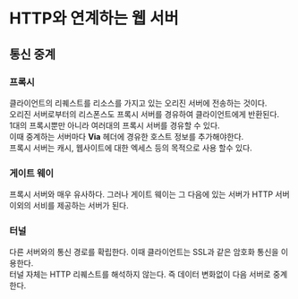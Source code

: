 # HTTP와 연계하는 웹 서버

## 통신 중계
### 프록시
클라이언트의 리퀘스트를 리소스를 가지고 있는 오리진 서버에 전송하는 것이다.  
오리진 서버로부터의 리스폰스도 프록시 서버를 경유하여 클라이언트에게 반환된다.  
1대의 프록시뿐만 아니라 여러대의 프록시 서버를 경유할 수 있다.  
이때 중계하는 서버마다 **Via** 헤더에 경유한 호스트 정보를 추가해야한다.  
프록시 서버는 캐시, 웹사이트에 대한 엑세스 등의 목적으로 사용 할수 있다.
### 게이트 웨이
프록시 서버와 매우 유사하다. 그러나 게이트 웨이는 그 다음에 있는 서버가 HTTP 서버 이외의 서비를 제공하는 서버가 된다.  
### 터널
다른 서버와의 통신 경로를 확립한다. 이때 클라이언트는 SSL과 같은 암호화 통신을 이용한다.  
터널 자체는 HTTP 리퀘스트를 해석하지 않는다. 즉 데이터 변화없이 다음 서버로 중계한다.


